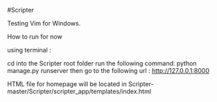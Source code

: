 #Scripter 

Testing Vim for Windows.


How to run for now

using terminal :

cd into the Scripter root folder
run the following command: python manage.py runserver
then go to the following url : http://127.0.0.1:8000



HTML file for homepage will be located in Scripter-master/Scripter/scripter_app/templates/index.html

